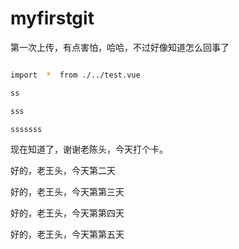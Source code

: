 # myfirstgit
第一次上传，有点害怕，哈哈，不过好像知道怎么回事了


```bash

import  *  from ./../test.vue

ss

sss

sssssss

```



现在知道了，谢谢老陈头，今天打个卡。



 好的，老王头，今天第二天
 
 好的，老王头，今天第第三天
 
 好的，老王头，今天第第四天
 
 
 好的，老王头，今天第第五天
 
 
 
